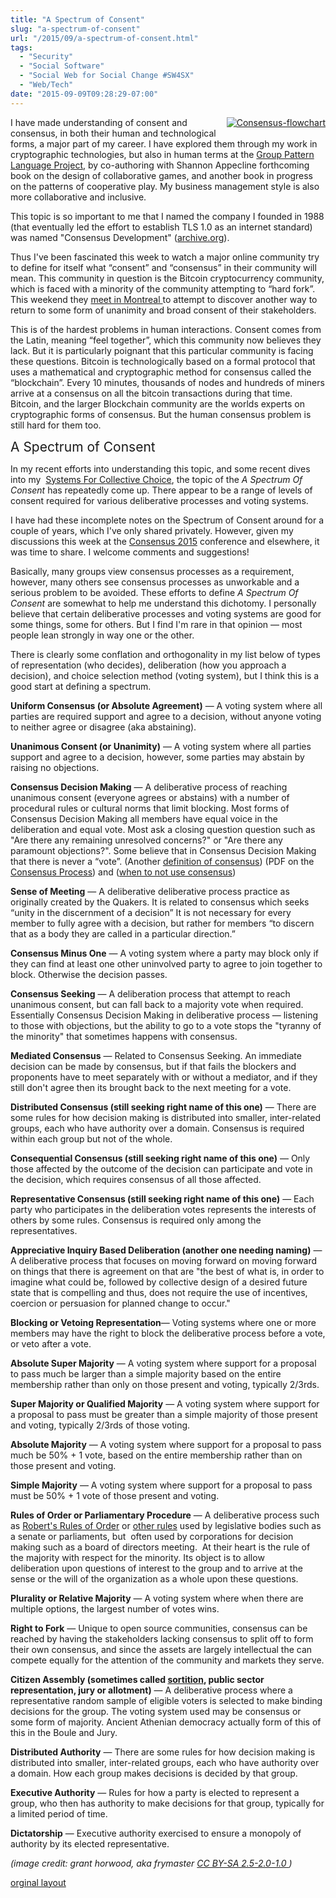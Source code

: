 ```yaml
---
title: "A Spectrum of Consent"
slug: "a-spectrum-of-consent"
url: "/2015/09/a-spectrum-of-consent.html"
tags:
  - "Security"
  - "Social Software"
  - "Social Web for Social Change #SW4SX"
  - "Web/Tech"
date: "2015-09-09T09:28:29-07:00"
---
```

<p><a class="asset-img-link" href="/previous/.a/6a00d8341d8bc053ef01b8d1551c0e970c-pi" style="float: right;"><img alt="Consensus-flowchart" class="asset  asset-image at-xid-6a00d8341d8bc053ef01b8d1551c0e970c img-responsive" src="/previous/.a/6a00d8341d8bc053ef01b8d1551c0e970c-320wi" style="margin: 0px 0px 5px 5px;" title="Consensus-flowchart" /></a>I have made understanding of consent and consensus, in both their human and technological forms, a major part of my career. I have explored them through my work in cryptographic technologies, but also in human terms at the&#0160;<a href="http://groupworksdeck.org/" target="_self" title="Group Pattern Language Project">Group Pattern Language Project</a>, by co-authoring with Shannon Appecline forthcoming book on the design of collaborative games, and another book in progress on the patterns of cooperative play. My business management style is also more collaborative and inclusive.</p>
<p>This topic is so important to me that I named the company I founded in 1988 (that eventually led the effort to establish TLS 1.0 as an internet standard) was named &quot;Consensus Development&quot; (<a href="https://web.archive.org/web/19980709005818/http://www.consensus.com/" target="_self">archive.org</a>).</p>
<p>Thus&#0160;I&#39;ve been fascinated this week to watch a major online community try to define for itself what “consent” and “consensus” in their community will mean.&#0160;This community in question is the Bitcoin cryptocurrency community, which is faced with a minority of the community attempting to “hard fork”. This weekend they <a href="https://scalingbitcoin.org/montreal2015/" target="_self">meet in Montreal </a>to attempt to discover another way to return to some form of unanimity and broad consent of their stakeholders.</p>
<p>This is of the hardest problems in human interactions. Consent comes from the Latin, meaning “feel together”, which this community now believes they lack. But&#0160;it is particularly poignant that this particular community is facing these questions. Bitcoin is technologically based on a formal protocol that uses a mathematical and cryptographic method for consensus called the “blockchain”. Every 10 minutes, thousands of nodes and hundreds of miners arrive at a consensus on all the bitcoin transactions during that time. Bitcoin, and the larger Blockchain community are the worlds experts on cryptographic forms of consensus. But the human consensus problem is still hard for them too.</p>
<p><span style="font-size: 1.5em;">A Spectrum of Consent</span></p>
<p>In my recent efforts into understanding this topic, and some recent dives into my &#0160;<a href="/2005/12/systems_for_col.html" target="_self" title="Systems for Collective Choice (start of series)">Systems For Collective Choice</a>,&#0160;the topic of the <em>A Spectrum Of Consent</em>&#0160;has repeatedly come up. There appear to be a range of levels of consent required for various deliberative processes and voting systems.</p>
<p>I have had these incomplete notes on the Spectrum of Consent around for a couple of years, which I&#39;ve only shared privately. However, given my discussions this week at the&#0160;<a href="http://www.coindesk.com/events/consensus-2015/" target="_self">Consensus 2015</a>&#0160;conference and elsewhere, it was time to share. I welcome comments and suggestions!</p>
<p>Basically, many groups view consensus processes as a requirement, however, many others see consensus processes as unworkable and a serious problem to be avoided. These efforts to define <em>A Spectrum Of Consent</em> are somewhat to help me understand this dichotomy. I personally believe that certain deliberative processes and voting systems are good for some things, some for others. But I find I&#39;m rare in that opinion — most people lean strongly in way one or the other.</p>
<p>There is clearly some conflation and orthogonality in my list below of types of representation (who decides), deliberation (how you approach a decision), and choice selection method (voting system), but I think this is a good start at defining a spectrum.</p>
<p><strong>Uniform Consensus (or Absolute Agreement)</strong> — A voting system where all parties are required support and agree to a decision, without anyone voting to neither agree or disagree (aka abstaining).</p>
<p><strong>Unanimous Consent (or Unanimity)</strong> — A voting system where all parties support and agree to a decision, however, some parties may abstain by raising no objections.</p>
<p><strong>Consensus Decision Making</strong> — A deliberative process of reaching unanimous consent (everyone agrees or abstains) with a number of procedural rules or cultural norms that limit blocking. Most forms of Consensus Decision Making all members have equal voice in the deliberation and equal vote. Most ask a closing question question such as &quot;Are there any remaining unresolved concerns?&quot; or &quot;Are there any paramount objections?&quot;. Some believe that in Consensus Decision Making that there is never a “vote”. (Another <a href="http://www.community4me.com/consensus.html" target="_self">definition of consensus</a>) (PDF on the <a href="http://seedsforchange.org.uk/consensus.pdf" target="_self" title="Consensus PDF">Consensus Process</a>) and (<a href="https://rhizomenetwork.wordpress.com/2011/05/30/when-not-to-use-consensus/" target="_self" title="When to not use Consensus">when to not use consensus</a>)</p>
<p><strong>Sense of Meeting</strong> — A deliberative deliberative process practice as originally created by the Quakers. It is related to consensus which seeks “unity in the discernment of a decision” It is not necessary for every member to fully agree with a decision, but rather for members “to discern that as a body they are called in a particular direction.”</p>
<p><strong>Consensus Minus One</strong> — A voting system where a party may block only if they can find at least one other uninvolved party to agree to join together to block. Otherwise the decision passes.</p>
<p><strong>Consensus Seeking</strong> — A deliberation process that attempt to reach unanimous consent, but can fall back to a majority vote when required. Essentially Consensus Decision Making in deliberative process — listening to those with objections, but the ability to go to a vote stops the &quot;tyranny of the minority&quot; that sometimes happens with consensus.</p>
<p><strong>Mediated Consensus</strong>&#0160;— Related to Consensus Seeking. An immediate decision can be made by consensus, but if that fails the blockers and proponents have to meet separately with or without a mediator, and if they still don&#39;t agree then its brought back to the next meeting for a vote.&#0160;</p>
<p><strong>Distributed Consensus&#0160;(still seeking right name of this one)</strong> — There are some rules for how decision making is distributed into smaller, inter-related groups, each who have authority over a domain. Consensus is required within each group but not of the whole.</p>
<p><strong>Consequential Consensus (still seeking right name of this one)</strong> — Only those affected by the outcome of the decision can participate and vote in the decision, which requires consensus of all those affected.</p>
<p><strong>Representative Consensus (still seeking right name of this one)</strong> — Each party who participates in the deliberation votes represents the interests of others by some rules. Consensus is required only among the representatives.</p>
<p><strong>Appreciative Inquiry Based Deliberation (another one needing naming)</strong> — A deliberative process that focuses on moving forward on moving forward on things that there is agreement on that are &quot;the best of what is, in order to imagine what could be, followed by collective design of a desired future state that is compelling and thus, does not require the use of incentives, coercion or persuasion for planned change to occur.&quot;</p>
<p><strong>Blocking or Vetoing Representation</strong>— Voting systems where one or more members may have the right to block the deliberative process before a vote, or veto after a vote.</p>
<p><strong>Absolute Super Majority</strong> — A voting system where support for a proposal to pass much be larger than a simple majority based on the entire membership rather than only on those present and voting, typically 2/3rds.</p>
<p><strong>Super Majority or Qualified Majority</strong> — A voting system where support for a proposal to pass must be greater than a simple majority of those present and voting, typically 2/3rds of those voting.</p>
<p><strong>Absolute Majority</strong> — A voting system where support for a proposal to pass much be 50% + 1 vote, based on the entire membership rather than on those present and voting.</p>
<p><strong>Simple Majority</strong> — A voting system where support for a proposal to pass must be 50% + 1 vote of those present and voting.</p>
<p><strong>Rules of Order or&#0160;Parliamentary&#0160;Procedure</strong>&#0160;— A deliberative process such as&#0160;<a href="https://en.wikipedia.org/wiki/Robert%27s_Rules_of_Order" target="_self">Robert&#39;s Rules of Order</a>&#0160;or <a href="https://en.wikipedia.org/wiki/Parliamentary_procedure" target="_self">other rules</a>&#0160;used by legislative bodies such as a senate or parliaments,&#0160;but &#0160;often used by corporations for decision making such as a board of directors meeting.&#0160;&#0160;At their heart is the rule of the majority with respect for the minority. Its object is to allow deliberation&#0160;upon questions of interest to the group and to arrive at the sense or the will of the organization as a whole upon these questions.</p>
<p><strong>Plurality or Relative Majority</strong> — A voting system where when there are multiple options, the largest number of votes wins.</p>
<p><strong>Right to Fork</strong> — Unique to open source communities, consensus can be reached by having the stakeholders lacking consensus to split off to form their own consensus, and since the assets are largely intellectual the can compete equally for the attention of the community and markets they serve.</p>
<p><strong>Citizen Assembly (sometimes called <a href="https://en.wikipedia.org/wiki/Sortition" target="_self" title="sortition">sortition</a>, public sector representation, jury or allotment)</strong> — A deliberative process where a representative random sample of eligible voters is selected to make binding decisions for the group. The voting system used may be consensus or some form of majority. Ancient Athenian democracy actually form of this of this in the Boule and Jury.</p>
<p><strong>Distributed Authority</strong> — There are some rules for how decision making is distributed into smaller, inter-related groups, each who have authority over a domain. How each group makes decisions is decided by that group.</p>
<p><strong>Executive Authority</strong> — Rules for how a party is elected to represent a group, who then has authority to make decisions for that group, typically for a limited period of time.</p>
<p><strong>Dictatorship</strong> — Executive authority exercised to ensure a monopoly of authority by its elected representative.</p>
<p><span><em>(image credit:&#0160;grant horwood, aka frymaster <a href="http://creativecommons.org/licenses/by-sa/2.5-2.0-1.0" target="_self">CC BY-SA 2.5-2.0-1.0&#0160;</a>)</em></span></p>
<p class="previous"><a href="/previous/2015/09/a-spectrum-of-consent.html" rel="syndication">orginal layout</a></p>
